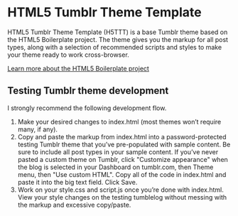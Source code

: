 HTML5 Tumblr Theme Template
===========================

HTML5 Tumblr Theme Template (H5TTT) is a base Tumblr theme based on the HTML5 Boilerplate project. The theme gives you the markup for all post types, along with a selection of recommended scripts and styles to make your theme ready to work cross-browser.

[Learn more about the HTML5 Boilerplate project](http://html5boilerplate.com/)

Testing Tumblr theme development
--------------------------------

I strongly recommend the following development flow.

1. Make your desired changes to index.html (most themes won&rsquo;t require many, if any). 
2. Copy and paste the markup from index.html into a password-protected testing Tumblr theme that you&rsquo;ve pre-populated with sample content. Be sure to include all post types in your sample content. If you&rsquo;ve never pasted a custom theme on Tumblr, click "Customize appearance" when the blog is selected in your Dashboard on tumblr.com, then Theme menu, then "Use custom HTML". Copy all of the code in index.html and paste it into the big text field. Click Save.
3. Work on your style.css and script.js once you&rsquo;re done with index.html. View your style changes on the testing tumblelog without messing with the markup and excessive copy/paste.
